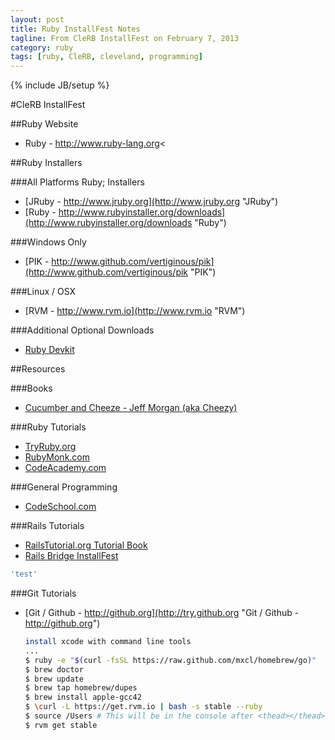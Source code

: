 ```yaml
---
layout: post
title: Ruby InstallFest Notes
tagline: From CleRB InstallFest on February 7, 2013
category: ruby
tags: [ruby, CleRB, cleveland, programming]
---
```

{% include JB/setup %}

#CleRB InstallFest

##Ruby Website
- Ruby - http://www.ruby-lang.org<

##Ruby Installers

###All Platforms Ruby; Installers
- [JRuby - http://www.jruby.org](http://www.jruby.org "JRuby")
- [Ruby - http://www.rubyinstaller.org/downloads](http://www.rubyinstaller.org/downloads "Ruby")

###Windows Only
- [PIK - http://www.github.com/vertiginous/pik](http://www.github.com/vertiginous/pik "PIK")

###Linux / OSX
- [RVM - http://www.rvm.io](http://www.rvm.io "RVM")

###Additional Optional Downloads
- [Ruby Devkit](http://www.rubyinstaller.org/add-ons/devkit "Ruby Devkit")

##Resources

###Books
- [Cucumber and Cheeze - Jeff Morgan (aka Cheezy)](https://leanpub.com/cucumber_and_cheese "Cucumber and Cheeze")

###Ruby Tutorials
- [TryRuby.org](http://tryruby.org "TryRuby.org")
- [RubyMonk.com](http://rubymonk.com "RubyMonk.com")
- [CodeAcademy.com](http://www.codecademy.com/tracks/ruby "CodeAcademy.com")

###General Programming
- [CodeSchool.com](http://www.codeschool.com/ "CodeSchool.com")

###Rails Tutorials
- [RailsTutorial.org Tutorial Book](http://ruby.railstutorial.org/ruby-on-rails-tutorial-book "RailsTutorial.org Tutorial Book")
- [Rails Bridge InstallFest](http://installfest.railsbridge.org/installfest/ "Rails Bridge InstallFest")


```bash
'test'
````

###Git Tutorials
- [Git / Github - http://github.org](http://try.github.org "Git / Github - http://github.org")
    ```bash
    install xcode with command line tools
    ...
    $ ruby -e "$(curl -fsSL https://raw.github.com/mxcl/homebrew/go)"
    $ brew doctor
    $ brew update
    $ brew tap homebrew/dupes
    $ brew install apple-gcc42
    $ \curl -L https://get.rvm.io | bash -s stable --ruby
    $ source /Users # This will be in the console after <thead></thead> above command is finished
    $ rvm get stable
    ```
